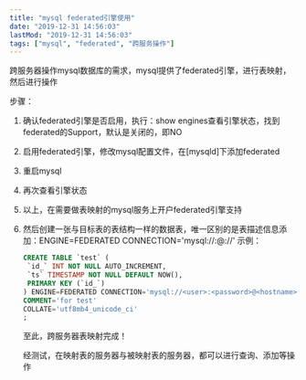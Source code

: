 ```yaml
---
title: "mysql federated引擎使用"
date: "2019-12-31 14:56:03"
lastMod: "2019-12-31 14:56:03"
tags: ["mysql", "federated", "跨服务操作"]
---
```


跨服务器操作mysql数据库的需求，mysql提供了federated引擎，进行表映射，然后进行操作

步骤：

1. 确认federated引擎是否启用，执行：show engines查看引擎状态，找到federated的Support，默认是关闭的，即NO

2. 启用federated引擎，修改mysql配置文件，在[mysqld]下添加federated

3. 重启mysql

4. 再次查看引擎状态

5. 以上，在需要做表映射的mysql服务上开户federated引擎支持

6. 然后创建一张与目标表的表结构一样的数据表，唯一区别的是表描述信息添加：ENGINE=FEDERATED CONNECTION='mysql://<user>:<password>@<hostname>:<port>/<database>/<table>'
   示例：

   ```sql
   CREATE TABLE `test` (
   	`id_` INT NOT NULL AUTO_INCREMENT,
   	`ts` TIMESTAMP NOT NULL DEFAULT NOW(),
   	PRIMARY KEY (`id_`)
   ) ENGINE=FEDERATED CONNECTION='mysql://<user>:<password>@<hostname>:<port>/<database>/<table>'
   COMMENT='for test'
   COLLATE='utf8mb4_unicode_ci'
   ;
   ```

至此，跨服务器表映射完成！

经测试，在映射表的服务器与被映射表的服务器，都可以进行查询、添加等操作

